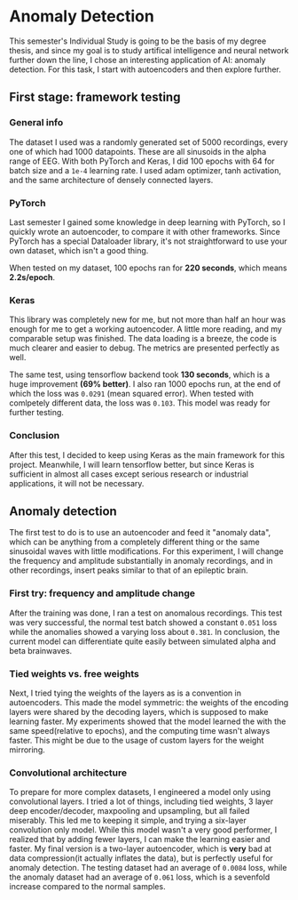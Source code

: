 # Anomaly Detection

This semester's Individual Study is going to be the basis of my degree thesis, and since my goal is to study artifical intelligence and neural network further down the line, I chose an interesting application of AI: anomaly detection. For this task, I start with autoencoders and then explore further. 

## First stage: framework testing

### General info 

The dataset I used was a randomly generated set of 5000 recordings, every one of which had 1000 datapoints. These are all sinusoids in the alpha range of EEG. 
With both PyTorch and Keras, I did 100 epochs with 64 for batch size and a `1e-4` learning rate. I used adam optimizer, tanh activation, and the same architecture of densely connected layers. 

### PyTorch

Last semester I gained some knowledge in deep learning with PyTorch, so I quickly wrote an autoencoder, to compare it with other frameworks. Since PyTorch has a special Dataloader library, it's not straightforward to use your own dataset, which isn't a good thing. 

When tested on my dataset, 100 epochs ran for **220 seconds**, which means **2.2s/epoch**.

### Keras

This library was completely new for me, but not more than half an hour was enough for me to get a working autoencoder. A little more reading, and my comparable setup was finished. The data loading is a breeze, the code is much clearer and easier to debug. The metrics are presented perfectly as well.

The same test, using tensorflow backend took **130 seconds**, which is a huge improvement **(69% better)**. I also ran 1000 epochs run, at the end of which the loss was `0.0291` (mean squared error). When tested with comlpetely different data, the loss was `0.103`. This model was ready for further testing. 

### Conclusion

After this test, I decided to keep using Keras as the main framework for this project. Meanwhile, I will learn tensorflow better, but since Keras is sufficient in almost all cases except serious research or industrial applications, it will not be necessary. 

## Anomaly detection 

The first test to do is to use an autoencoder and feed it "anomaly data", which can be anything from a completely different thing or the same sinusoidal waves with little modifications. For this experiment, I will change the frequency and amplitude substantially in anomaly recordings, and in other recordings, insert peaks similar to that of an epileptic brain. 

### First try: frequency and amplitude change

After the training was done, I ran a test on anomalous recordings. This test was very successful, the normal test batch showed a constant `0.051` loss while the anomalies showed a varying loss about `0.381`. 
In conclusion, the current model can differentiate quite easily between simulated alpha and beta brainwaves.

### Tied weights vs. free weights

Next, I tried tying the weights of the layers as is a convention in autoencoders. This made the model symmetric: the weights of the encoding layers were shared by the decoding layers, which is supposed to make learning faster. My experiments showed that the model learned the with the same speed(relative to epochs), and the computing time wasn't always faster. This might be due to the usage of custom layers for the weight mirroring.

### Convolutional architecture

To prepare for more complex datasets, I engineered a model only using convolutional layers. I tried a lot of things, including tied weights, 3 layer deep encoder/decoder, maxpooling and upsampling, but all failed miserably. This led me to keeping it simple, and trying a six-layer convolution only model. While this model wasn't a very good performer, I realized that by adding fewer layers, I can make the learning easier and faster. My final version is a two-layer autoencoder, which is **very** bad at data compression(it actually inflates the data), but is perfectly useful for anomaly detection. The testing dataset had an average of `0.0084` loss, while the anomaly dataset had an average of `0.061` loss, which is a sevenfold increase compared to the normal samples. 